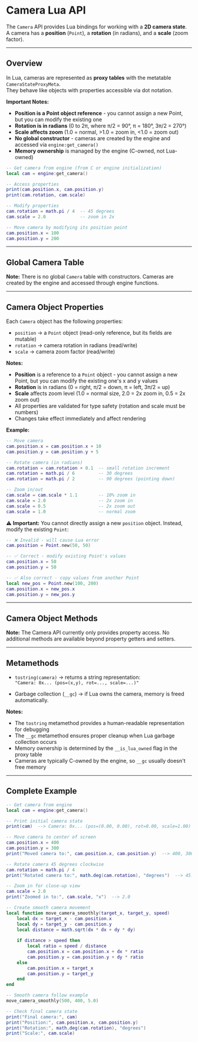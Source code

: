 # Camera Lua API

The `Camera` API provides Lua bindings for working with a **2D camera state**.  
A camera has a **position** (`Point`), a **rotation** (in radians), and a **scale** (zoom factor).

---

## Overview

In Lua, cameras are represented as **proxy tables** with the metatable `CameraStateProxyMeta`.  
They behave like objects with properties accessible via dot notation.

**Important Notes:**
- **Position is a Point object reference** - you cannot assign a new Point, but you can modify the existing one
- **Rotation is in radians** (0 to 2π, where π/2 = 90°, π = 180°, 3π/2 = 270°)
- **Scale affects zoom** (1.0 = normal, >1.0 = zoom in, <1.0 = zoom out)
- **No global constructor** - cameras are created by the engine and accessed via `engine:get_camera()`
- **Memory ownership** is managed by the engine (C-owned, not Lua-owned)

```lua
-- Get camera from engine (from C or engine initialization)
local cam = engine:get_camera()

-- Access properties
print(cam.position.x, cam.position.y)
print(cam.rotation, cam.scale)

-- Modify properties
cam.rotation = math.pi / 4  -- 45 degrees
cam.scale = 2.0             -- zoom in 2x

-- Move camera by modifying its position point
cam.position.x = 100
cam.position.y = 200
```

---

## Global Camera Table

**Note:** There is no global `Camera` table with constructors. Cameras are created by the engine and accessed through engine functions.

---

## Camera Object Properties

Each `Camera` object has the following properties:

- `position` → a `Point` object (read-only reference, but its fields are mutable)  
- `rotation` → camera rotation in radians (read/write)  
- `scale` → camera zoom factor (read/write)  

**Notes:**
- **Position** is a reference to a `Point` object - you cannot assign a new Point, but you can modify the existing one's x and y values
- **Rotation** is in radians (0 = right, π/2 = down, π = left, 3π/2 = up)
- **Scale** affects zoom level (1.0 = normal size, 2.0 = 2x zoom in, 0.5 = 2x zoom out)
- All properties are validated for type safety (rotation and scale must be numbers)
- Changes take effect immediately and affect rendering

**Example:**
```lua
-- Move camera
cam.position.x = cam.position.x + 10
cam.position.y = cam.position.y + 5

-- Rotate camera (in radians)
cam.rotation = cam.rotation + 0.1  -- small rotation increment
cam.rotation = math.pi / 6         -- 30 degrees
cam.rotation = math.pi / 2         -- 90 degrees (pointing down)

-- Zoom in/out
cam.scale = cam.scale * 1.1        -- 10% zoom in
cam.scale = 2.0                    -- 2x zoom in
cam.scale = 0.5                    -- 2x zoom out
cam.scale = 1.0                    -- normal zoom
```

⚠️ **Important:** You cannot directly assign a new `position` object. Instead, modify the existing `Point`:

```lua
-- ❌ Invalid - will cause Lua error
cam.position = Point.new(50, 50)

-- ✅ Correct - modify existing Point's values
cam.position.x = 50
cam.position.y = 50

-- ✅ Also correct - copy values from another Point
local new_pos = Point.new(100, 200)
cam.position.x = new_pos.x
cam.position.y = new_pos.y
```

---

## Camera Object Methods

**Note:** The Camera API currently only provides property access. No additional methods are available beyond property getters and setters.

---

## Metamethods

- `tostring(camera)` → returns a string representation:  
  `"Camera: 0x... (pos=(x,y), rot=..., scale=...)"`  

- Garbage collection (`__gc`) → if Lua owns the camera, memory is freed automatically.

**Notes:**
- The `tostring` metamethod provides a human-readable representation for debugging
- The `__gc` metamethod ensures proper cleanup when Lua garbage collection occurs
- Memory ownership is determined by the `__is_lua_owned` flag in the proxy table
- Cameras are typically C-owned by the engine, so `__gc` usually doesn't free memory

---

## Complete Example

```lua
-- Get camera from engine
local cam = engine:get_camera()

-- Print initial camera state
print(cam)  --> Camera: 0x... (pos=(0.00, 0.00), rot=0.00, scale=1.00)

-- Move camera to center of screen
cam.position.x = 400
cam.position.y = 300
print("Moved camera to:", cam.position.x, cam.position.y)  --> 400, 300

-- Rotate camera 45 degrees clockwise
cam.rotation = math.pi / 4
print("Rotated camera to:", math.deg(cam.rotation), "degrees")  --> 45.0

-- Zoom in for close-up view
cam.scale = 2.0
print("Zoomed in to:", cam.scale, "x")  --> 2.0

-- Create smooth camera movement
local function move_camera_smoothly(target_x, target_y, speed)
    local dx = target_x - cam.position.x
    local dy = target_y - cam.position.y
    local distance = math.sqrt(dx * dx + dy * dy)
    
    if distance > speed then
        local ratio = speed / distance
        cam.position.x = cam.position.x + dx * ratio
        cam.position.y = cam.position.y + dy * ratio
    else
        cam.position.x = target_x
        cam.position.y = target_y
    end
end

-- Smooth camera follow example
move_camera_smoothly(500, 400, 5.0)

-- Check final camera state
print("Final camera:", cam)
print("Position:", cam.position.x, cam.position.y)
print("Rotation:", math.deg(cam.rotation), "degrees")
print("Scale:", cam.scale)
```

